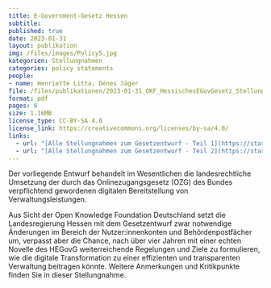 ```yaml
---
title: E-Government-Gesetz Hessen
subtitle: 
published: true
date: 2023-01-31
layout: publikation
img: /files/images/Policy5.jpg
kategorien: Stellungnahmen
categories: policy statements
people:
- name: Henriette Litta, Dénes Jäger
file: /files/publikationen/2023-01-31_OKF_HessischesEGovGesetz_Stellungnahme.pdf?raw=true
format: pdf
pages: 6
size: 1.16MB
license_type: CC-BY-SA 4.0
license_link: https://creativecommons.org/licenses/by-sa/4.0/
links: 
  - url: "[Alle Stellungnahmen zum Gesetzentwurf - Teil 1](https://starweb.hessen.de/cache/AV/20/DDA/DDA-AV-031-T1.pdf)"
  - url: "[Alle Stellungnahmen zum Gesetzentwurf - Teil 2](https://starweb.hessen.de/cache/AV/20/DDA/DDA-AV-031-T2.pdf)"
---
```


Der vorliegende Entwurf behandelt im Wesentlichen die landesrechtliche Umsetzung der durch das Onlinezugangsgesetz (OZG) des Bundes verpflichtend gewordenen digitalen Bereitstellung von Verwaltungsleistungen.

Aus Sicht der Open Knowledge Foundation Deutschland setzt die Landesregierung Hessen mit dem Gesetzentwurf zwar notwendige Änderungen im Bereich der Nutzer:innenkonten und Behördenpostfächer um, verpasst aber die Chance, nach über vier Jahren mit einer echten Novelle des HEGovG weiterreichende Regelungen und Ziele zu formulieren, wie die digitale Transformation zu einer effizienten und transparenten Verwaltung beitragen könnte.
Weitere Anmerkungen und Kritikpunkte finden Sie in dieser Stellungnahme. 
